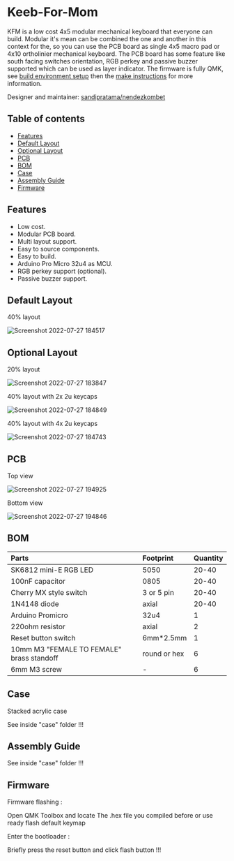 # Keeb-For-Mom
KFM is a low cost 4x5 modular mechanical keyboard that everyone can build. Modular it's mean can be combined the one and another in this context for the, so you can use the PCB board as single 4x5 macro pad or 4x10 ortholinier mechanical keyboard. The PCB board has some feature like south facing switches orientation, RGB perkey and passive buzzer supported which can be used as layer indicator. The firmware is fully QMK, see [build environment setup](https://docs.qmk.fm/#/getting_started_build_tools) then the [make instructions](https://docs.qmk.fm/#/getting_started_make_guide) for more information. 

Designer and maintainer: [sandipratama/nendezkombet](https://github.com/nendezkombet) 

## Table of contents

- [Features](#features)
- [Default Layout](#default-layout)
- [Optional Layout](#optional-layout)
- [PCB](#pcb)
- [BOM](#bom)
- [Case](#case)
- [Assembly Guide](#assembly-guide)
- [Firmware](#firmware)


## Features


- Low cost.
- Modular PCB board.
- Multi layout support.
- Easy to source components.
- Easy to build.
- Arduino Pro Micro 32u4 as MCU.
- RGB perkey support (optional).
- Passive buzzer support.


## Default Layout

40% layout

![Screenshot 2022-07-27 184517](https://user-images.githubusercontent.com/82454371/181346433-14dd6d3b-99df-4c8c-b44b-590213cd11c2.png)


## Optional Layout 

20% layout

![Screenshot 2022-07-27 183847](https://user-images.githubusercontent.com/82454371/181346722-93b2d5e3-c876-42a7-ab09-54b71251bedc.png)

40% layout with 2x 2u keycaps

![Screenshot 2022-07-27 184849](https://user-images.githubusercontent.com/82454371/181346969-34260ebc-0d4b-49d8-8e70-de6958e0a980.png)

40% layout with 4x 2u keycaps

![Screenshot 2022-07-27 184743](https://user-images.githubusercontent.com/82454371/181347156-c042669a-c30e-4861-a07c-7486b09e738c.png)


## PCB


Top view

![Screenshot 2022-07-27 194925](https://user-images.githubusercontent.com/82454371/181347419-60f54595-f402-46bb-8136-43930ea8aa3d.png)

Bottom view

![Screenshot 2022-07-27 194846](https://user-images.githubusercontent.com/82454371/181482157-231bf12e-715d-4003-9e5e-3a93660908fb.png)

## BOM

|Parts|Footprint|Quantity|
|:---|:---|:---|
|SK6812 mini-E RGB LED |5050|20-40|
|100nF capacitor|0805|20-40|
|Cherry MX style switch |3 or 5 pin|20-40|
|1N4148 diode |axial|20-40|
|Arduino Promicro |32u4|1|
|220ohm resistor|axial|2|
|Reset button switch |6mm*2.5mm|1|
|10mm M3 "FEMALE TO FEMALE" brass standoff|round or hex|6|
|6mm M3 screw|-|6|


## Case

Stacked acrylic case 

See inside "case" folder !!!


## Assembly Guide

See inside "case" folder !!!


## Firmware

Firmware flashing :

Open QMK Toolbox and locate The .hex file you compiled before or use ready flash default keymap

Enter the bootloader :

Briefly press the reset button and click flash button !!! 


